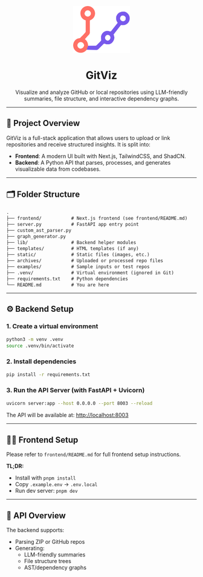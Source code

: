 <p align="center">
  <img src="./frontend/public/logo.svg" width="150" alt="GitViz Logo" />
</p>

<h1 align="center">GitViz</h1>

<p align="center">Visualize and analyze GitHub or local repositories using LLM-friendly summaries, file structure, and interactive dependency graphs.</p>

---

## 🧱 Project Overview

GitViz is a full-stack application that allows users to upload or link repositories and receive structured insights. It is split into:

- **Frontend**: A modern UI built with Next.js, TailwindCSS, and ShadCN.
- **Backend**: A Python API that parses, processes, and generates visualizable data from codebases.

---

## 🗂️ Folder Structure

```
.
├── frontend/           # Next.js frontend (see frontend/README.md)
├── server.py           # FastAPI app entry point
├── custom_ast_parser.py
├── graph_generator.py
├── lib/                # Backend helper modules
├── templates/          # HTML templates (if any)
├── static/             # Static files (images, etc.)
├── archives/           # Uploaded or processed repo files
├── examples/           # Sample inputs or test repos
├── .venv/              # Virtual environment (ignored in Git)
├── requirements.txt    # Python dependencies
└── README.md           # You are here
```

---

## ⚙️ Backend Setup

### 1. Create a virtual environment

```bash
python3 -m venv .venv
source .venv/bin/activate
```

### 2. Install dependencies

```bash
pip install -r requirements.txt
```

### 3. Run the API Server (with FastAPI + Uvicorn)

```bash
uvicorn server:app --host 0.0.0.0 --port 8003 --reload
```

The API will be available at: [http://localhost:8003](http://localhost:8003)

---

## 🧑‍🎨 Frontend Setup

Please refer to `frontend/README.md` for full frontend setup instructions.

**TL;DR:**
- Install with `pnpm install`
- Copy `.example.env` → `.env.local`
- Run dev server: `pnpm dev`

---

## 🔧 API Overview

The backend supports:

- Parsing ZIP or GitHub repos
- Generating:
  - LLM-friendly summaries
  - File structure trees
  - AST/dependency graphs
